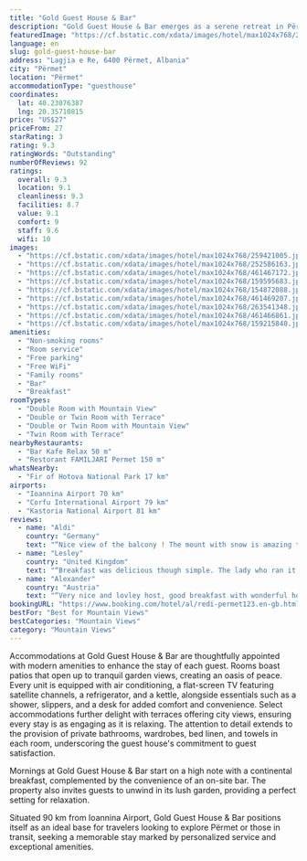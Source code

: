 ```yaml
---
title: "Gold Guest House & Bar"
description: "Gold Guest House & Bar emerges as a serene retreat in Përmet, offering guests a unique blend of comfort and convenience with its mountain views, complimentary WiFi, and private parking."
featuredImage: "https://cf.bstatic.com/xdata/images/hotel/max1024x768/259421005.jpg?k=d23bcae68af14031c1010617dc4ff225c94f958587ba037ae68514a7dbc63016&o=&hp=1"
language: en
slug: gold-guest-house-bar
address: "Lagjia e Re, 6400 Përmet, Albania"
city: "Përmet"
location: "Përmet"
accommodationType: "guesthouse"
coordinates:
  lat: 40.23076387
  lng: 20.35710815
price: "US$27"
priceFrom: 27
starRating: 3
rating: 9.3
ratingWords: "Outstanding"
numberOfReviews: 92
ratings:
  overall: 9.3
  location: 9.1
  cleanliness: 9.3
  facilities: 8.7
  value: 9.1
  comfort: 9
  staff: 9.6
  wifi: 10
images:
  - "https://cf.bstatic.com/xdata/images/hotel/max1024x768/259421005.jpg?k=d23bcae68af14031c1010617dc4ff225c94f958587ba037ae68514a7dbc63016&o=&hp=1"
  - "https://cf.bstatic.com/xdata/images/hotel/max1024x768/252586163.jpg?k=b53af7944e97c2b951b5cf2746ef9577189c977208a94b876f9cc72422a6dcbb&o=&hp=1"
  - "https://cf.bstatic.com/xdata/images/hotel/max1024x768/461467172.jpg?k=bb63f81b9dc4036e8b1c01f468a820d1d4e628c8c4d7bdce886395dee07f3c03&o=&hp=1"
  - "https://cf.bstatic.com/xdata/images/hotel/max1024x768/159595683.jpg?k=e835b32124f974d5607d49df45784ef954a28726048d9de9e4808a1223382880&o=&hp=1"
  - "https://cf.bstatic.com/xdata/images/hotel/max1024x768/154872088.jpg?k=46e79cf6a081da7f7e88ff0e91a87eaeb2de7d5dc3cfbd252937dd2244e73e71&o=&hp=1"
  - "https://cf.bstatic.com/xdata/images/hotel/max1024x768/461469207.jpg?k=37a1bc2259a682430dc1a2905358341f3ae96c422c46d29f93c03f7db4a1ce70&o=&hp=1"
  - "https://cf.bstatic.com/xdata/images/hotel/max1024x768/263541348.jpg?k=20650345546afe786134bdd6986b7368b8ad766f1e05745f3d658598298579f9&o=&hp=1"
  - "https://cf.bstatic.com/xdata/images/hotel/max1024x768/461466861.jpg?k=68a1b9151daa4dc39559e484fca48bac2a0b9c0a5281ff97b000d5f20ab770d3&o=&hp=1"
  - "https://cf.bstatic.com/xdata/images/hotel/max1024x768/159215840.jpg?k=bb82dda09618dde82a76f17da37f8e1858995dd0d088ba461b86995326a99f47&o=&hp=1"
amenities:
  - "Non-smoking rooms"
  - "Room service"
  - "Free parking"
  - "Free WiFi"
  - "Family rooms"
  - "Bar"
  - "Breakfast"
roomTypes:
  - "Double Room with Mountain View"
  - "Double or Twin Room with Terrace"
  - "Double or Twin Room with Mountain View"
  - "Twin Room with Terrace"
nearbyRestaurants:
  - "Bar Kafe Relax 50 m"
  - "Restorant FAMILJARI Permet 150 m"
whatsNearby:
  - "Fir of Hotova National Park 17 km"
airports:
  - "Ioannina Airport 70 km"
  - "Corfu International Airport 79 km"
  - "Kastoria National Airport 81 km"
reviews:
  - name: "Aldi"
    country: "Germany"
    text: "“Nice view of the balcony ! The mount with snow is amazing to see :) . The location is very quiet and near if the center city , hight recommended !”"
  - name: "Lesley"
    country: "United Kingdom"
    text: "“Breakfast was delicious though simple. The lady who ran it was so lovely.”"
  - name: "Alexander"
    country: "Austria"
    text: "“Very nice and lovley host, good breakfast with wonderful homemade jam”"
bookingURL: "https://www.booking.com/hotel/al/redi-permet123.en-gb.html?aid=8035640"
bestFor: "Best for Mountain Views"
bestCategories: "Mountain Views"
category: "Mountain Views"
---
```


Accommodations at Gold Guest House & Bar are thoughtfully appointed with modern amenities to enhance the stay of each guest. Rooms boast patios that open up to tranquil garden views, creating an oasis of peace. Every unit is equipped with air conditioning, a flat-screen TV featuring satellite channels, a refrigerator, and a kettle, alongside essentials such as a shower, slippers, and a desk for added comfort and convenience. Select accommodations further delight with terraces offering city views, ensuring every stay is as engaging as it is relaxing. The attention to detail extends to the provision of private bathrooms, wardrobes, bed linen, and towels in each room, underscoring the guest house's commitment to guest satisfaction.

Mornings at Gold Guest House & Bar start on a high note with a continental breakfast, complemented by the convenience of an on-site bar. The property also invites guests to unwind in its lush garden, providing a perfect setting for relaxation.

Situated 90 km from Ioannina Airport, Gold Guest House & Bar positions itself as an ideal base for travelers looking to explore Përmet or those in transit, seeking a memorable stay marked by personalized service and exceptional amenities.